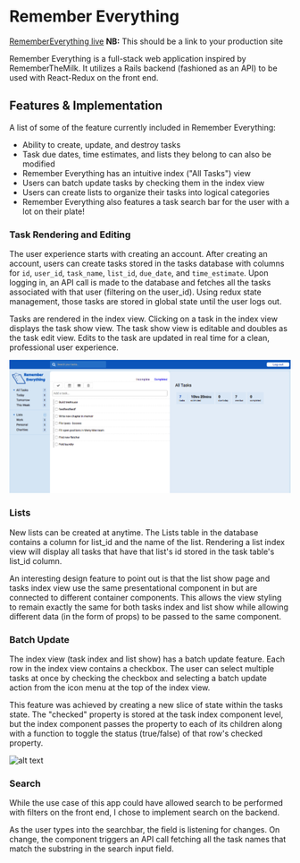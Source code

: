 # Remember Everything

[RememberEverything live][heroku] **NB:** This should be a link to your production site

[heroku]: http://remember-everything.herokuapp.com

Remember Everything is a full-stack web application inspired by RememberTheMilk. It utilizes a Rails backend (fashioned as an API) to be used with React-Redux on the front end.

## Features & Implementation

A list of some of the feature currently included in Remember Everything:
  - Ability to create, update, and destroy tasks
  - Task due dates, time estimates, and lists they belong to can also be modified
  - Remember Everything has an intuitive index ("All Tasks") view
  - Users can batch update tasks by checking them in the index view
  - Users can create lists to organize their tasks into logical categories
  - Remember Everything also features a task search bar for the user with a lot on their plate!

### Task Rendering and Editing

  The user experience starts with creating an account. After creating an account, users can create tasks stored in the tasks database with columns for `id`, `user_id`, `task_name`, `list_id`, `due_date`, and `time_estimate`. Upon logging in, an API call is made to the database and fetches all the tasks associated with that user (filtering on the user_id). Using redux state management, those tasks are stored in global state until the user logs out.

  Tasks are rendered in the index view. Clicking on a task in the index view displays the task show view. The task show view is editable and doubles as the task edit view. Edits to the task are updated in real time for a clean, professional user experience.

  ![alt text](https://raw.githubusercontent.com/bongatoughy/remember_everything/master/docs/screenshots/root_screenshot.png "Remember Everything Screenshot")

### Lists

  New lists can be created at anytime. The Lists table in the database contains a column for list_id and the name of the list. Rendering a list index view will display all tasks that have that list's id stored in the task table's list_id column.

  An interesting design feature to point out is that the list show page and tasks index view use the same presentational component in but are connected to different container components. This allows the view styling to remain exactly the same for both tasks index and list show while allowing different data (in the form of props) to be passed to the same component.


### Batch Update

  The index view (task index and list show) has a batch update feature. Each row in the index view contains a checkbox. The user can select multiple tasks at once by checking the checkbox and selecting a batch update action from the icon menu at the top of the index view.

  This feature was achieved by creating a new slice of state within the tasks state. The "checked" property is stored at the task index component level, but the index component passes the property to each of its children along with a function to toggle the status (true/false) of that row's checked property.

  ![alt text](http://kylelewis.co/remember_everything/batch_update_screenshot.gif "Batch Update Screenshot")

### Search

  While the use case of this app could have allowed search to be performed with filters on the front end, I chose to implement search on the backend.

  As the user types into the searchbar, the field is listening for changes. On change, the component triggers an API call fetching all the task names that match the substring in the search input field.

